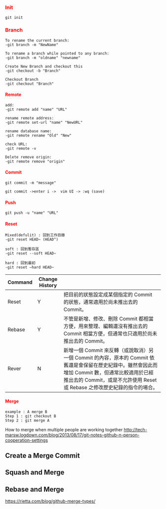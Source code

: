 ### <span style="color:Red"> Init</span>

``` 
git init 
```

### <span style="color:Red"> Branch</span>
```
To rename the current branch:
-git branch -m "NewName"

To rename a branch while pointed to any branch:
-git branch -m "oldname" "newname"

Create New Branch and checkout this
-git checkout -b "Branch"

Checkout Branch
-git checkout "Branch"

```

#### <span style="color:Red"> Remote</span>
```
add:
-git remote add "name" "URL"

rename remote address:
-git remote set-url "name" "NewURL"

rename database name:
-git remote rename "Old" "New"

check URL:
-git remote -v

Delete remove origin:
-git remote remove "origin"
```

#### <span style="color:Red"> Commit</span>
```
git commit -m "message"

git commit ->enter i ->  vim UI -> :wq (save)
```


#### <span style="color:Red"> Push</span>
```
git push -u "name" "URL"
```


#### <span style="color:Red"> Reset</span>
```
Mixed(defulit) : 回到工作目錄
-git reset HEAD~ (HEAD^)

soft : 回到暫存區
-git reset --soft HEAD~

hard : 回到最初
-git reset –hard HEAD~

```
|  Command | Change History  |   |
|  ----    | ----            | ----|
| Reset    | Y          |把目前的狀態設定成某個指定的 Commit 的狀態，通常適用於尚未推出去的 Commit。
| Rebase   | Y          |不管是新增、修改、刪除 Commit 都相當方便，用來整理、編輯還沒有推出去的 Commit 相當方便，但通常也只適用於尚未推出去的 Commit。
| Rever    | N          |新增一個 Commit 來反轉（或說取消）另一個 Commit 的內容，原本的 Commit 依舊還是會保留在歷史紀錄中。雖然會因此而增加 Commit 數，但通常比較適用於已經推出去的 Commit，或是不允許使用 Reset 或 Rebase 之修改歷史紀錄的指令的場合。


#### <span style="color:Red"> Merge</span>
```
example : A merge B
Step 1 : git checkout B
Step 2 : git merge A

```
How to merge when multiple people are working together
http://tech-marsw.logdown.com/blog/2013/08/17/git-notes-github-n-person-cooperation-settings


## Create a Merge Commit

## Squash and Merge

## Rebase and Merge
https://rietta.com/blog/github-merge-types/
